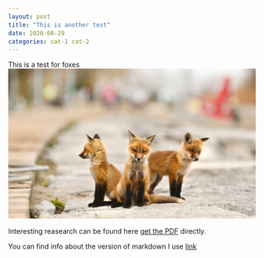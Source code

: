 ```yaml
---
layout: post
title: "This is another test"
date: 2020-08-29
categories: cat-1 cat-2
---
```


This is a test for foxes
![Foxes](/assets/foxes.jpg)

Interesting reasearch can be found here [get the PDF](/assets/DynamicBunchingEstimationWithPanel_preview.pdf) directly.

You can find info about the version of markdown I use [link](https://kramdown.gettalong.org/syntax.html)


